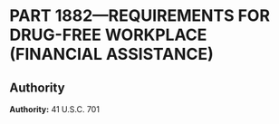 # PART 1882—REQUIREMENTS FOR DRUG-FREE WORKPLACE (FINANCIAL ASSISTANCE)


## Authority

**Authority:** 41 U.S.C. 701 

